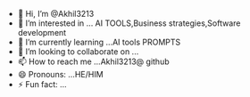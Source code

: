 - 👋 Hi, I’m @Akhil3213
- 👀 I’m interested in ... AI TOOLS,Business strategies,Software development
- 🌱 I’m currently learning ...AI tools PROMPTS
- 💞️ I’m looking to collaborate on ...
- 📫 How to reach me ...Akhil3213@ github
- 😄 Pronouns: ...HE/HIM
- ⚡ Fun fact: ...

<!---
Akhil3213/Akhil3213 is a ✨ special ✨ repository because its `README.md` (this file) appears on your GitHub profile.
You can click the Preview link to take a look at your changes.
--->

